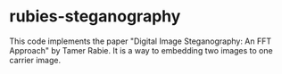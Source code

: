 # rubies-steganography
This code implements the paper "Digital Image Steganography: An FFT Approach" by Tamer Rabie. It is a way to embedding two images to one carrier image.
